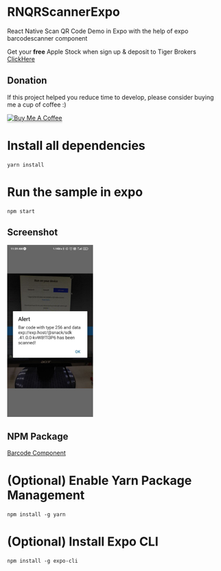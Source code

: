 # RNQRScannerExpo
React Native Scan QR Code Demo in Expo with the help of expo barcodescanner component

Get your **free** Apple Stock when sign up & deposit to Tiger Brokers 
[ClickHere](https://www.tigerbrokers.com.sg/activity/forapp/invitflow-intl/signup.html?template=invite202011&lang=en_US&invite=E9WV2L)

## Donation

If this project helped you reduce time to develop, please consider buying me a cup of coffee :)

<a href="https://www.buymeacoffee.com/ongyishen" 
target="_blank">
<img src="https://www.buymeacoffee.com/assets/img/custom_images/orange_img.png" 
alt="Buy Me A Coffee" style="height: 41px !important;width: 174px !important;box-shadow: 0px 3px 2px 0px rgba(190, 190, 190, 0.5) !important;-webkit-box-shadow: 0px 3px 2px 0px rgba(190, 190, 190, 0.5) !important;" ></a>

# Install all dependencies
```
yarn install
```

# Run the sample in expo
```
npm start
```

## Screenshot
<img src="https://github.com/ongyishen/RNQRScannerExpo/blob/main/Sample.jpg?raw=true" width="200" height="400" />


## NPM Package
[Barcode Component](https://docs.expo.io/versions/v41.0.0/sdk/bar-code-scanner/)



# (Optional) Enable Yarn Package Management
```
npm install -g yarn
```

# (Optional) Install Expo CLI
```
npm install -g expo-cli
```
